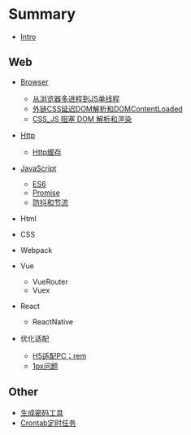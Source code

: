 # Summary

* [Intro](README.md)

## Web

* [Browser](./web/Browser.md)
    * [从浏览器多进程到JS单线程](./web/JS-SingleThred.pdf)
    * [外链CSS延迟DOM解析和DOMContentLoaded](./web/CSS&DOM.pdf)
    * [CSS_JS 阻塞 DOM 解析和渲染](./web/JS&DOM.pdf)

* [Http](./web/Http.md)
    * [Http缓存](./web/http-cache.md)

* [JavaScript](./web/JavaScript.md)
    * [ES6](./web/ES6.md)
    * [Promise](./web/Promise.md)
    * [防抖和节流](./web/debounce&throttle.md)

* Html
* CSS
* Webpack
* Vue
    * VueRouter
    * Vuex

* React
    * ReactNative

* 优化适配
    * [H5适配PC；rem](./web/rem.md)
    * [1px问题](./web/1px.md)

## Other

* [生成密码工具](./other/generate.html)
* [Crontab定时任务](./other/crontab.md)